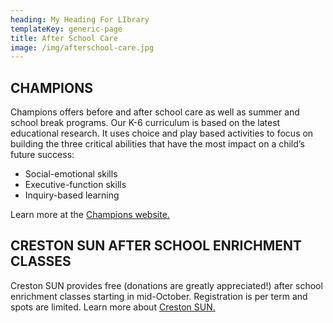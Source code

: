 ```yaml
---
heading: My Heading For LIbrary
templateKey: generic-page
title: After School Care
image: /img/afterschool-care.jpg
---
```

## CHAMPIONS

Champions offers before and after school care as well as summer and school break programs. Our K-6 curriculum is based on the latest educational research. It uses choice and play based activities to focus on building the three critical abilities that have the most impact on a child’s future success:

* Social-emotional skills
* Executive-function skills
* Inquiry-based learning

Learn more at the [Champions website.](<https://www.discoverchampions.com/our-locations/portland/or/001363>)

## CRESTON SUN AFTER SCHOOL ENRICHMENT CLASSES

Creston SUN provides free (donations are greatly appreciated!) after school enrichment classes starting in mid-October. Registration is per term and spots are limited. Learn more about [Creston SUN.](https://inquisitive-lolly-d1ee77.netlify.app/programs/creston-sun)